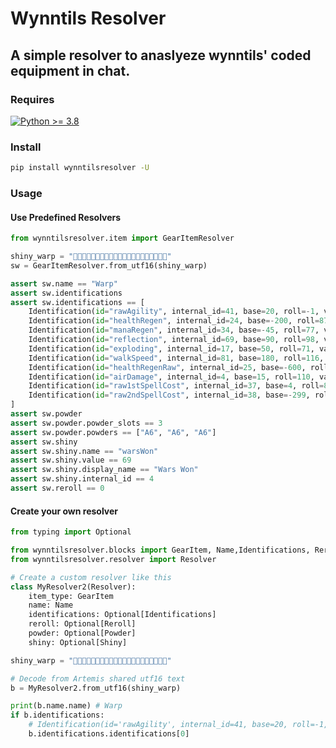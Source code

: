 # Wynntils Resolver
## A simple resolver to anaslyeze wynntils' coded equipment in chat.

### Requires
[![Python >= 3.8](https://img.shields.io/badge/python>=3.8-3670A0?style=for-the-badge&logo=python&logoColor=ffdd54)](https://www.python.org/)

### Install
```bash
pip install wynntilsresolver -U
```


### Usage
#### Use Predefined Resolvers
```python
from wynntilsresolver.item import GearItemResolver

shiny_warp = "󰀀󰄀󰉗󶅲󷀀󰌉󰀘󵜢󴵅󶈑󴝑󷐙󵀄󶸥󵠦󶠄󰌃󿞼󰘄󸨁􏿮"
sw = GearItemResolver.from_utf16(shiny_warp)

assert sw.name == "Warp"
assert sw.identifications
assert sw.identifications == [
    Identification(id="rawAgility", internal_id=41, base=20, roll=-1, value=20),
    Identification(id="healthRegen", internal_id=24, base=-200, roll=87, value=-174),
    Identification(id="manaRegen", internal_id=34, base=-45, roll=77, value=-35),
    Identification(id="reflection", internal_id=69, base=90, roll=98, value=88),
    Identification(id="exploding", internal_id=17, base=50, roll=71, value=36),
    Identification(id="walkSpeed", internal_id=81, base=180, roll=116, value=209),
    Identification(id="healthRegenRaw", internal_id=25, base=-600, roll=80, value=-480),
    Identification(id="airDamage", internal_id=4, base=15, roll=110, value=16),
    Identification(id="raw1stSpellCost", internal_id=37, base=4, roll=88, value=4),
    Identification(id="raw2ndSpellCost", internal_id=38, base=-299, roll=104, value=-311),
]
assert sw.powder
assert sw.powder.powder_slots == 3
assert sw.powder.powders == ["A6", "A6", "A6"]
assert sw.shiny
assert sw.shiny.name == "warsWon"
assert sw.shiny.value == 69
assert sw.shiny.display_name == "Wars Won"
assert sw.shiny.internal_id == 4
assert sw.reroll == 0
```

#### Create your own resolver
```python
from typing import Optional

from wynntilsresolver.blocks import GearItem, Name,Identifications, Reroll, Powder, Shiny
from wynntilsresolver.resolver import Resolver

# Create a custom resolver like this
class MyResolver2(Resolver):
    item_type: GearItem
    name: Name
    identifications: Optional[Identifications]
    reroll: Optional[Reroll]
    powder: Optional[Powder]
    shiny: Optional[Shiny]

shiny_warp = "󰀀󰄀󰉗󶅲󷀀󰌉󰀘󵜢󴵅󶈑󴝑󷐙󵀄󶸥󵠦󶠄󰌃󿞼󰘄󸨁􏿮"

# Decode from Artemis shared utf16 text
b = MyResolver2.from_utf16(shiny_warp)

print(b.name.name) # Warp
if b.identifications:
    # Identification(id='rawAgility', internal_id=41, base=20, roll=-1, value=20)
    b.identifications.identifications[0]
```
